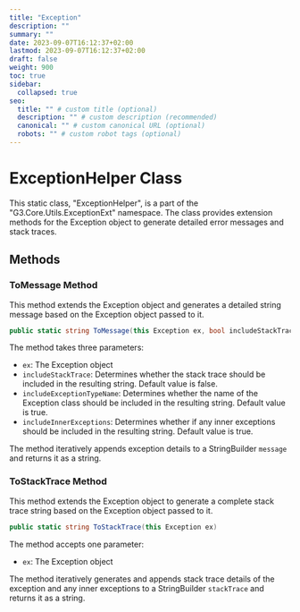 ```yaml
---
title: "Exception"
description: ""
summary: ""
date: 2023-09-07T16:12:37+02:00
lastmod: 2023-09-07T16:12:37+02:00
draft: false
weight: 900
toc: true
sidebar:
  collapsed: true
seo:
  title: "" # custom title (optional)
  description: "" # custom description (recommended)
  canonical: "" # custom canonical URL (optional)
  robots: "" # custom robot tags (optional)
---
```


# ExceptionHelper Class

This static class, "ExceptionHelper", is a part of the "G3.Core.Utils.ExceptionExt" namespace. The class provides extension methods for the Exception object to generate detailed error messages and stack traces.

## Methods

### ToMessage Method

This method extends the Exception object and generates a detailed string message based on the Exception object passed to it.

```csharp
public static string ToMessage(this Exception ex, bool includeStackTrace = false, bool includeExceptionTypeName = true, bool includeInnerExceptions = true)
```

The method takes three parameters:

- `ex`: The Exception object
- `includeStackTrace`: Determines whether the stack trace should be included in the resulting string. Default value is false.
- `includeExceptionTypeName`: Determines whether the name of the Exception class should be included in the resulting string. Default value is true.
- `includeInnerExceptions`: Determines whether if any inner exceptions should be included in the resulting string. Default value is true.

The method iteratively appends exception details to a StringBuilder `message` and returns it as a string.

### ToStackTrace Method

This method extends the Exception object to generate a complete stack trace string based on the Exception object passed to it.

```csharp
public static string ToStackTrace(this Exception ex)
```

The method accepts one parameter:

- `ex`: The Exception object

The method iteratively generates and appends stack trace details of the exception and any inner exceptions to a StringBuilder `stackTrace` and returns it as a string.
